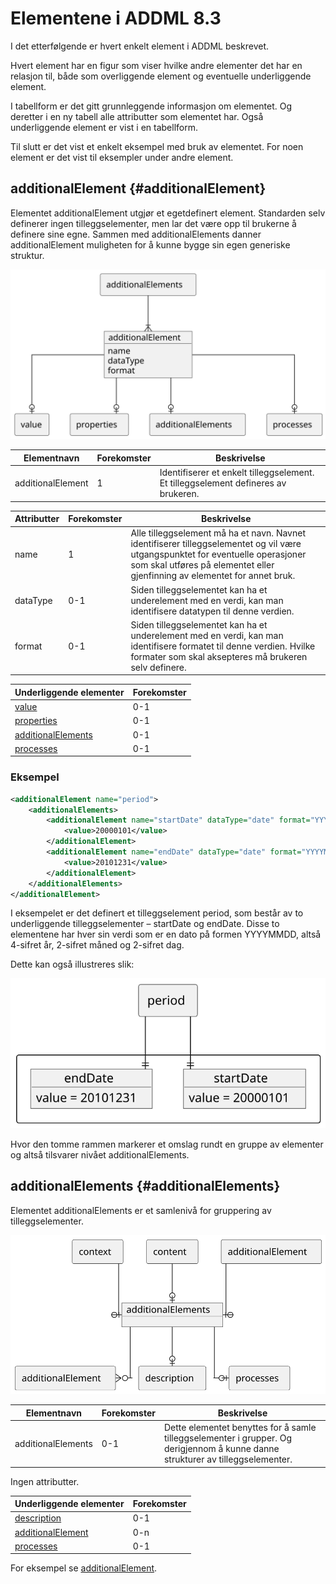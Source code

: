 # Elementene i ADDML 8.3

I det etterfølgende er hvert enkelt element i ADDML beskrevet.

Hvert element har en figur som viser hvilke andre elementer det har en relasjon til, både som overliggende element og eventuelle underliggende element.

I tabellform er det gitt grunnleggende informasjon om elementet. Og deretter i en ny tabell alle attributter som elementet har. Også underliggende element er vist i en tabellform.

Til slutt er det vist et enkelt eksempel med bruk av elementet. For noen element er det vist til eksempler under andre element.

## additionalElement {#additionalElement}

Elementet additionalElement utgjør et egetdefinert element. Standarden selv definerer ingen tilleggselementer, men lar det være opp til brukerne å definere sine egne. Sammen med additionalElements danner additionalElement muligheten for å kunne bygge sin egen generiske struktur.

![Struktur](https://raw.githubusercontent.com/arkivverket/addml-standard/master/standard/figurer/elementer/additionalElement.svg)

| Elementnavn | Forekomster | Beskrivelse |
| -------- | ------- | ------- |
| additionalElement  | 1    | Identifiserer et enkelt tilleggselement. Et tilleggselement defineres av brukeren.

| Attributter | Forekomster | Beskrivelse |
| -------- | ------- | ------- |
| name  | 1    | Alle tilleggselement må ha et navn. Navnet identifiserer tilleggselementet og vil være utgangspunktet for eventuelle operasjoner som skal utføres på elementet eller gjenfinning av elementet for annet bruk.
| dataType  | 0-1    | Siden tilleggselementet kan ha et underelement med en verdi, kan man identifisere datatypen til denne verdien.
| format  | 0-1    | Siden tilleggselementet kan ha et underelement med en verdi, kan man identifisere formatet til denne verdien. Hvilke formater som skal aksepteres må brukeren selv definere.

| Underliggende elementer | Forekomster |
| -------- | ------- |
| [value](#value)  | 0-1 |
| [properties](#properties)  | 0-1 |
| [additionalElements](#additionalElements)  | 0-1 |
| [processes](#processes)  | 0-1 |

### Eksempel

```xml
<additionalElement name="period">
    <additionalElements>
        <additionalElement name="startDate" dataType="date" format="YYYYMMDD">
            <value>20000101</value>
        </additionalElement>
        <additionalElement name="endDate" dataType="date" format="YYYYMMDD">
            <value>20101231</value>
        </additionalElement>
    </additionalElements>
</additionalElement>
```

I eksempelet er det definert et tilleggselement period, som består av to underliggende tilleggselementer – startDate og endDate. Disse to elementene har hver sin verdi som er en dato på formen YYYYMMDD, altså 4-sifret år, 2-sifret måned og 2-sifret dag.

Dette kan også illustreres slik:

![Eksempel](https://raw.githubusercontent.com/arkivverket/addml-standard/master/standard/figurer/elementer/additionalElement_1.svg)

Hvor den tomme rammen markerer et omslag rundt en gruppe av elementer og altså tilsvarer nivået additionalElements.

## additionalElements {#additionalElements}

Elementet additionalElements er et samlenivå for gruppering av tilleggselementer.

![Struktur](https://raw.githubusercontent.com/arkivverket/addml-standard/master/standard/figurer/elementer/additionalElements.svg)

| Elementnavn | Forekomster | Beskrivelse |
| -------- | ------- | ------- |
| additionalElements | 0-1 | Dette elementet benyttes for å samle tilleggselementer i grupper. Og derigjennom å kunne danne strukturer av tilleggselementer.

Ingen attributter.

| Underliggende elementer | Forekomster |
| -------- | ------- |
| [description](#description) | 0-1 |
| [additionalElement](#additionalElement) | 0-n |
| [processes](#processes) | 0-1 |

For eksempel se [additionalElement](#additionalElement).

